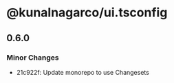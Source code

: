 # @kunalnagarco/ui.tsconfig

## 0.6.0

### Minor Changes

- 21c922f: Update monorepo to use Changesets
